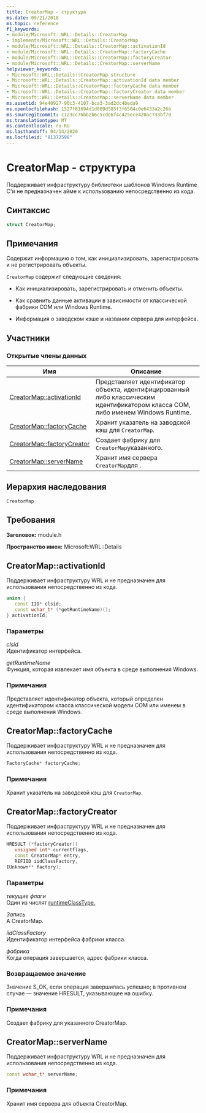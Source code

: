 ```yaml
---
title: CreatorMap - структура
ms.date: 09/21/2018
ms.topic: reference
f1_keywords:
- module/Microsoft::WRL::Details::CreatorMap
- implements/Microsoft::WRL::Details::CreatorMap
- module/Microsoft::WRL::Details::CreatorMap::activationId
- module/Microsoft::WRL::Details::CreatorMap::factoryCache
- module/Microsoft::WRL::Details::CreatorMap::factoryCreator
- module/Microsoft::WRL::Details::CreatorMap::serverName
helpviewer_keywords:
- Microsoft::WRL::Details::CreatorMap structure
- Microsoft::WRL::Details::CreatorMap::activationId data member
- Microsoft::WRL::Details::CreatorMap::factoryCache data member
- Microsoft::WRL::Details::CreatorMap::factoryCreator data member
- Microsoft::WRL::Details::CreatorMap::serverName data member
ms.assetid: 94e40927-90c3-4107-bca3-3ad2dc4beda9
ms.openlocfilehash: 1527f81694d1d809d585f3f6504c0e6433a2c26b
ms.sourcegitcommit: c123cc76bb2b6c5cde6f4c425ece420ac733bf70
ms.translationtype: MT
ms.contentlocale: ru-RU
ms.lasthandoff: 04/14/2020
ms.locfileid: "81372598"
---
```

# <a name="creatormap-structure"></a>CreatorMap - структура

Поддерживает инфраструктуру библиотеки шаблонов Windows Runtime C'и не предназначен айме к использованию непосредственно из кода.

## <a name="syntax"></a>Синтаксис

```cpp
struct CreatorMap;
```

## <a name="remarks"></a>Примечания

Содержит информацию о том, как инициализировать, зарегистрировать и не регистрировать объекты.

`CreatorMap` содержит следующие сведения:

- Как инициализировать, зарегистрировать и отменить объекты.

- Как сравнить данные активации в зависимости от классической фабрики COM или Windows Runtime.

- Информация о заводском кэше и названии сервера для интерфейса.

## <a name="members"></a>Участники

### <a name="public-data-members"></a>Открытые члены данных

Имя                                          | Описание
--------------------------------------------- | ------------------------------------------------------------------------------------------------------
[CreatorMap::activationId](#activationid)     | Представляет идентификатор объекта, идентифицированный либо классическим идентификатором класса COM, либо именем Windows Runtime.
[CreatorMap::factoryCache](#factorycache)     | Хранит указатель на заводской кэш для `CreatorMap`.
[CreatorMap::factoryCreator](#factorycreator) | Создает фабрику для `CreatorMap`указанного.
[CreatorMap::serverName](#servername)         | Хранит имя сервера `CreatorMap`для .

## <a name="inheritance-hierarchy"></a>Иерархия наследования

`CreatorMap`

## <a name="requirements"></a>Требования

**Заголовок:** module.h

**Пространство имен:** Microsoft:WRL::Details

## <a name="creatormapactivationid"></a><a name="activationid"></a>CreatorMap::activationId

Поддерживает инфраструктуру WRL и не предназначен для использования непосредственно из кода.

```cpp
union {
   const IID* clsid;
   const wchar_t* (*getRuntimeName)();
} activationId;
```

### <a name="parameters"></a>Параметры

*clsid*<br/>
Идентификатор интерфейса.

*getRuntimeName*<br/>
Функция, которая извлекает имя объекта в среде выполнения Windows.

### <a name="remarks"></a>Примечания

Представляет идентификатор объекта, который определен идентификатором класса классической модели COM или именем в среде выполнения Windows.

## <a name="creatormapfactorycache"></a><a name="factorycache"></a>CreatorMap::factoryCache

Поддерживает инфраструктуру WRL и не предназначен для использования непосредственно из кода.

```cpp
FactoryCache* factoryCache;
```

### <a name="remarks"></a>Примечания

Хранит указатель на заводской кэш для `CreatorMap`.

## <a name="creatormapfactorycreator"></a><a name="factorycreator"></a>CreatorMap::factoryCreator

Поддерживает инфраструктуру WRL и не предназначен для использования непосредственно из кода.

```cpp
HRESULT (*factoryCreator)(
   unsigned int* currentflags,
   const CreatorMap* entry,
   REFIID iidClassFactory,
IUnknown** factory);
```

### <a name="parameters"></a>Параметры

*текущие флаги*<br/>
Один из числят [runtimeClassType.](runtimeclasstype-enumeration.md)

*Запись*<br/>
A CreatorMap.

*iidClassFactory*<br/>
Идентификатор интерфейса фабрики класса.

*фабрика*<br/>
Когда операция завершается, адрес фабрики класса.

### <a name="return-value"></a>Возвращаемое значение

Значение S_OK, если операция завершилась успешно; в противном случае — значение HRESULT, указывающее на ошибку.

### <a name="remarks"></a>Примечания

Создает фабрику для указанного CreatorMap.

## <a name="creatormapservername"></a><a name="servername"></a>CreatorMap::serverName

Поддерживает инфраструктуру WRL и не предназначен для использования непосредственно из кода.

```cpp
const wchar_t* serverName;
```

### <a name="remarks"></a>Примечания

Хранит имя сервера для объекта CreatorMap.
